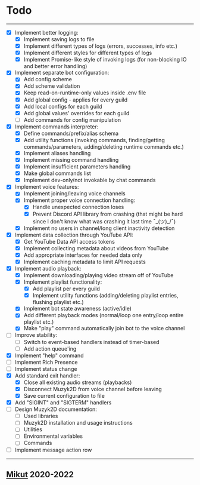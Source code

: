 # Todo

---

- [x] Implement better logging:
  - [x] Implement saving logs to file
  - [x] Implement different types of logs (errors, successes, info etc.)
  - [x] Implement different styles for different types of logs
  - [x] Implement Promise-like style of invoking logs (for non-blocking IO and better error handling)
- [x] Implement separate bot configuration:
  - [x] Add config scheme
  - [x] Add scheme validation
  - [x] Keep read-on-runtime-only values inside .env file
  - [x] Add global config - applies for every guild
  - [x] Add local configs for each guild
  - [x] Add global values' overrides for each guild
  - [ ] Add commands for config manipulation
- [x] Implement commands interpreter:
  - [x] Define commands/prefix/alias schema
  - [x] Add utility functions (invoking commands, finding/getting commands/parameters, adding/deleting runtime commands etc.)
  - [x] Implement aliases handling
  - [x] Implement missing command handling
  - [x] Implement insufficient parameters handling
  - [x] Make global commands list
  - [x] Implement dev-only/not invokable by chat commands
- [x] Implement voice features:
  - [x] Implement joining/leaving voice channels
  - [x] Implement proper voice connection handling:
    - [x] Handle unexpected connection loses
    - [x] Prevent Discord API library from crashing (that might be hard since I don't know what was crashing it last time ¯\_(ツ)_/¯)
  - [x] Implement no users in channel/long client inactivity detection
- [x] Implement data collection through YouTube API:
  - [x] Get YouTube Data API access tokens
  - [x] Implement collecting metadata about videos from YouTube
  - [x] Add appropriate interfaces for needed data only
  - [x] Implement caching metadata to limit API requests
- [x] Implement audio playback:
  - [x] Implement downloading/playing video stream off of YouTube
  - [x] Implement playlist functionality:
    - [x] Add playlist per every guild
    - [x] Implement utility functions (adding/deleting playlist entries, flushing playlist etc.)
  - [x] Implement bot state awareness (active/idle)
  - [x] Add different playback modes (normal/loop one entry/loop entire playlist etc.)
  - [x] Make "play" command automatically join bot to the voice channel
- [ ] Improve stability:
  - [ ] Switch to event-based handlers instead of timer-based
  - [ ] Add action queue'ing
- [x] Implement "help" command
- [ ] Implement Rich Presence
- [ ] Implement status change
- [x] Add standard exit handler:
  - [x] Close all existing audio streams (playbacks)
  - [x] Disconnect Muzyk2D from voice channel before leaving
  - [x] Save current configuration to file
- [x] Add "SIGINT" and "SIGTERM" handlers
- [ ] Design Muzyk2D documentation:
  - [ ] Used libraries
  - [ ] Muzyk2D installation and usage instructions
  - [ ] Utilities
  - [ ] Environmental variables
  - [ ] Commands
- [ ] Implement message action row

---

## [Mikut](https://mikut.dev) 2020-2022

